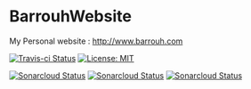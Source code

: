 # BarrouhWebsite
My Personal website :
http://www.barrouh.com

[![Travis-ci Status](https://travis-ci.org/barrouh/BarrouhWebsite.svg?branch=master)](https://travis-ci.org/barrouh/BarrouhWebsite) [![License: MIT](https://img.shields.io/badge/License-MIT-yellow.svg)](https://opensource.org/licenses/MIT)

[![Sonarcloud Status](https://sonarcloud.io/api/project_badges/measure?project=barrouh_BarrouhWebsite&metric=alert_status)](https://sonarcloud.io/dashboard?id=barrouh_BarrouhWebsite) [![Sonarcloud Status](https://sonarcloud.io/api/project_badges/measure?project=barrouh_BarrouhWebsite&metric=reliability_rating)](https://sonarcloud.io/dashboard?id=barrouh_BarrouhWebsite) [![Sonarcloud Status](https://sonarcloud.io/api/project_badges/measure?project=barrouh_BarrouhWebsite&metric=sqale_rating)](https://sonarcloud.io/dashboard?id=barrouh_BarrouhWebsite) 





